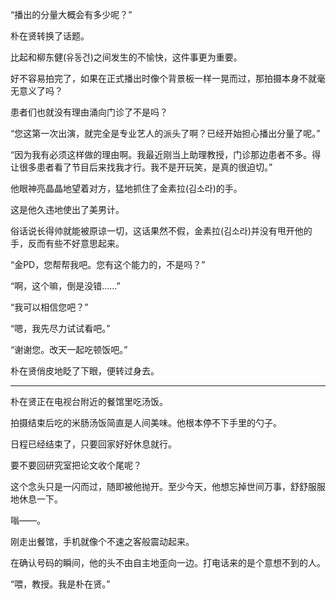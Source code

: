 “播出的分量大概会有多少呢？”

朴在贤转换了话题。

比起和柳东健(유동건)之间发生的不愉快，这件事更为重要。

好不容易拍完了，如果在正式播出时像个背景板一样一晃而过，那拍摄本身不就毫无意义了吗？

患者们也就没有理由涌向门诊了不是吗？

“您这第一次出演，就完全是专业艺人的派头了啊？已经开始担心播出分量了呢。”

“因为我有必须这样做的理由啊。我最近刚当上助理教授，门诊那边患者不多。得让很多患者看了节目后来找我才行。我不是开玩笑，是真的很迫切。”

他眼神亮晶晶地望着对方，猛地抓住了金素拉(김소라)的手。

这是他久违地使出了美男计。

俗话说长得帅就能被原谅一切，这话果然不假，金素拉(김소라)并没有甩开他的手，反而有些不好意思起来。

“金PD，您帮帮我吧。您有这个能力的，不是吗？”

“啊，这个嘛，倒是没错……”

“我可以相信您吧？”

“嗯，我先尽力试试看吧。”

“谢谢您。改天一起吃顿饭吧。”

朴在贤俏皮地眨了下眼，便转过身去。

* * *

朴在贤正在电视台附近的餐馆里吃汤饭。

拍摄结束后吃的米肠汤饭简直是人间美味。他根本停不下手里的勺子。

日程已经结束了，只要回家好好休息就行。

要不要回研究室把论文收个尾呢？

这个念头只是一闪而过，随即被他抛开。至少今天，他想忘掉世间万事，舒舒服服地休息一下。

嗡——。

刚走出餐馆，手机就像个不速之客般震动起来。

在确认号码的瞬间，他的头不由自主地歪向一边。打电话来的是个意想不到的人。

“喂，教授。我是朴在贤。”